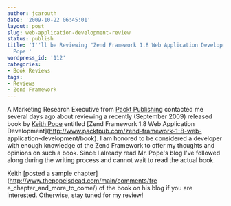 ```yaml
---
author: jcarouth
date: '2009-10-22 06:45:01'
layout: post
slug: web-application-development-review
status: publish
title: 'I''ll be Reviewing "Zend Framework 1.8 Web Application Development" by Keith
  Pope '
wordpress_id: '112'
categories:
- Book Reviews
tags:
- Reviews
- Zend Framework
---
```


A Marketing Research Executive from [Packt
Publishing](http://www.packtpub.com/) contacted me several days ago about
reviewing a recently (September 2009) released book by [Keith
Pope](http://www.thepopeisdead.com/) entitled [Zend Framework 1.8 Web
Application Development](http://www.packtpub.com/zend-framework-1-8-web-
application-development/book). I am honored to be considered a developer with
enough knowledge of the Zend Framework to offer my thoughts and opinions on
such a book. Since I already read Mr. Pope's blog I've followed along during
the writing process and cannot wait to read the actual book.

Keith [posted a sample chapter](http://www.thepopeisdead.com/main/comments/fre
e_chapter_and_more_to_come/) of the book on his blog if you are interested.
Otherwise, stay tuned for my review!

